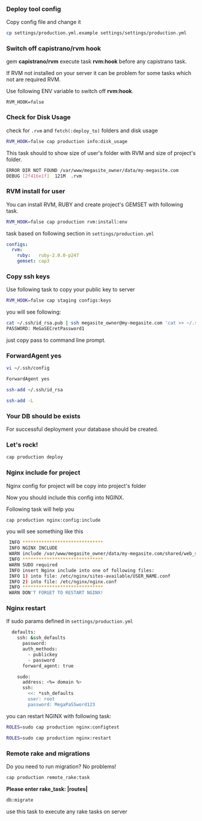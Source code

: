 ### Deploy tool config

Copy config file and change it

```sh
cp settings/production.yml.example settings/settings/production.yml
```

### Switch off capistrano/rvm hook

gem **capistrano/rvm** execute task **rvm:hook** before any capistrano task.

If RVM not installed on your server it can be problem for some tasks which not are required RVM.

Use following ENV variable to switch off **rvm:hook**.

```
RVM_HOOK=false
```

### Check for Disk Usage

check for ```.rvm``` and ```fetch(:deploy_to)``` folders and disk usage

```sh
RVM_HOOK=false cap production info:disk_usage
```

This task should to show size of user's folder with RVM and size of project's folder.

```sh
ERROR DIR NOT FOUND /var/www/megasite_owner/data/my-megasite.com
DEBUG [2f416e1f]  121M  .rvm
```

### RVM install for user

You can install RVM, RUBY and create project's GEMSET with following task.

```sh
RVM_HOOK=false cap production rvm:install:env
```

task based on following section in ```settings/production.yml```

```yml
configs:
  rvm:
    ruby:   ruby-2.0.0-p247
    gemset: cap3
```

### Copy ssh keys

Use following task to copy your public key to server

```sh
RVM_HOOK=false cap staging configs:keys
```

you will see following:

```sh
cat ~/.ssh/id_rsa.pub | ssh megasite_owner@my-megasite.com 'cat >> ~/.ssh/authorized_keys'
PASSWORD: MeGaSECretPassword1
```

just copy pass to command line prompt.

### ForwardAgent yes

```sh
vi ~/.ssh/config
```

```sh
ForwardAgent yes
```

```sh
ssh-add ~/.ssh/id_rsa
```

```sh
ssh-add -L
```

### Your DB should be exists

For successful deployment your database should be created. 

### Let's rock!

```sh
cap production deploy
```

### Nginx include for project

Nginx config for project will be copy into project's folder

Now you should include this config into NGINX.

Following task will help you

```sh
cap production nginx:config:include
```

you will see something like this

```sh
 INFO ******************************
 INFO NGINX INCLUDE
 WARN include /var/www/megasite_owner/data/my-megasite.com/shared/web_server/nginx/config;
 INFO ******************************
 WARN SUDO required
 INFO insert Nginx include into one of following files:
 INFO 1) into file: /etc/nginx/sites-available/USER_NAME.conf
 INFO 2) into file: /etc/nginx/nginx.conf
 INFO ******************************
 WARN DON'T FORGET TO RESTART NGINX!
```

### Nginx restart

If sudo params defined in ```settings/production.yml```

```sh
  defaults:
    ssh: &ssh_defaults
      password:
      auth_methods:
        - publickey
        - password
      forward_agent: true

    sudo:
      address: <%= domain %>
      ssh:
        <<: *ssh_defaults
        user: root
        password: MegaPaSSword123
```

you can restart NGINX with following task:

```sh
ROLES=sudo cap production nginx:configtest

ROLES=sudo cap production nginx:restart
```

### Remote rake and migrations

Do you need to run migration? No problems!

```sh
cap production remote_rake:task
```

**Please enter rake_task: |routes|**

```sh
db:migrate
```

use this task to execute any rake tasks on server